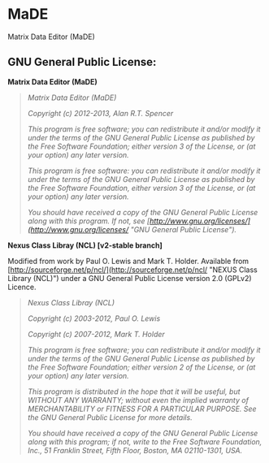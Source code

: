MaDE
====

Matrix Data Editor (MaDE)



GNU General Public License:
---------------------------

__Matrix Data Editor (MaDE)__

> _Matrix Data Editor (MaDE)_
>
> _Copyright (c) 2012-2013, Alan R.T. Spencer_
>
> _This program is free software; you can redistribute it and/or_
> _modify it under the terms of the GNU General Public License_
> _as published by the Free Software Foundation; either version 3_
> _of the License, or (at your option) any later version._
>
> _This program is free software: you can redistribute it and/or modify_
> _it under the terms of the GNU General Public License as published by_
> _the Free Software Foundation, either version 3 of the License, or_
> _(at your option) any later version._
>
> _You should have received a copy of the GNU General Public License_
> _along with this program.  If not, see [http://www.gnu.org/licenses/](http://www.gnu.org/licenses/ "GNU General Public License")._

__Nexus Class Libray (NCL) [v2-stable branch]__

Modified from work by Paul O. Lewis and Mark T. Holder. Available from [http://sourceforge.net/p/ncl/](http://sourceforge.net/p/ncl/ "NEXUS Class Library (NCL)") under a GNU General Public License version 2.0 (GPLv2) Licence.

> _Nexus Class Libray (NCL)_
>
> _Copyright (c) 2003-2012, Paul O. Lewis_
>
> _Copyright (c) 2007-2012, Mark T. Holder_
>
> _This program is free software; you can redistribute it and/or_
> _modify it under the terms of the GNU General Public License_
> _as published by the Free Software Foundation; either version 2_
> _of the License, or (at your option) any later version._
>
> _This program is distributed in the hope that it will be useful,_
> _but WITHOUT ANY WARRANTY; without even the implied warranty of_
> _MERCHANTABILITY or FITNESS FOR A PARTICULAR PURPOSE.  See the_
> _GNU General Public License for more details._
>
> _You should have received a copy of the GNU General Public License_
> _along with this program; if not, write to the Free Software_
> _Foundation, Inc., 51 Franklin Street, Fifth Floor, Boston, MA  02110-1301, USA._
